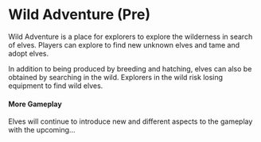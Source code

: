 # Wild Adventure (Pre)

Wild Adventure is a place for explorers to explore the wilderness in search of elves. Players can explore to find new unknown elves and tame and adopt elves.

In addition to being produced by breeding and hatching, elves can also be obtained by searching in the wild. Explorers in the wild risk losing equipment to find wild elves.

#### More Gameplay

Elves will continue to introduce new and different aspects to the gameplay with the upcoming...
